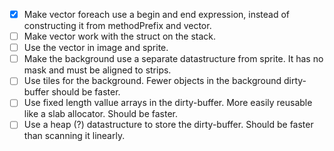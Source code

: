 - [x] Make vector foreach use a begin and end expression, instead of constructing it from methodPrefix and vector.
- [ ] Make vector work with the struct on the stack.
- [ ] Use the vector in image and sprite.
- [ ] Make the background use a separate datastructure from sprite. It has no mask and must be aligned to strips.
- [ ] Use tiles for the background. Fewer objects in the background dirty-buffer should be faster.
- [ ] Use fixed length vallue arrays in the dirty-buffer. More easily reusable like a slab allocator. Should be faster.
- [ ] Use a heap (?) datastructure to store the dirty-buffer. Should be faster than scanning it linearly.
